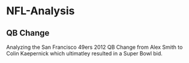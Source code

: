 # NFL-Analysis

## QB Change
Analyzing the San Francisco 49ers 2012 QB Change from Alex Smith to Colin Kaepernick which ultimatley resulted in a Super Bowl bid. 

## 
